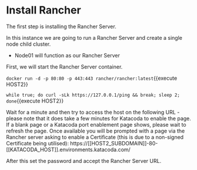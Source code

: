 # Install Rancher

The first step is installing the Rancher Server. 

In this instance we are going to run a Rancher Server and create a single node child cluster.

- Node01 will function as our Rancher Server

First, we will start the Rancher Server container.

`docker run -d -p 80:80 -p 443:443 rancher/rancher:latest`{{execute HOST2}}

`while true; do curl -sLk https://127.0.0.1/ping && break; sleep 2; done`{{execute HOST2}}

Wait for a minute and then try to access the host on the following URL - please note that it does take a few minutes for Katacoda to enable the page.  If a blank page or a Katacoda port enablement page shows, please wait to refresh the page.  Once available you will be prompted with a page via the Rancher server asking to enable a Certificate (this is due to a non-signed Certificate being utilised):
https://[[HOST2_SUBDOMAIN]]-80-[[KATACODA_HOST]].environments.katacoda.com/

After this set the password and accept the Rancher Server URL.

